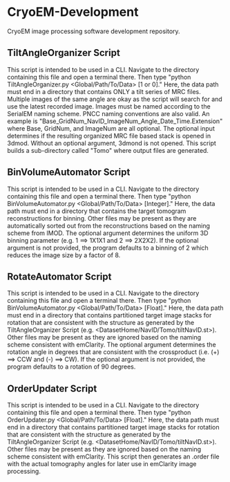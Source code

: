 # CryoEM-Development
CryoEM image processing software development repository.

## TiltAngleOrganizer Script
This script is intended to be used in a CLI. Navigate to the directory containing this file and open a terminal there. Then type "python TiltAngleOrganizer.py <Global/Path/To/Data> [1 or 0]." Here, the data path must end in a directory that contains ONLY a tilt series of MRC files. Multiple images of the same angle are okay as the script will search for and use the latest recorded image. Images must be named according to the SerialEM naming scheme. PNCC naming conventions are also valid. An example is "Base_GridNum_NavID_ImageNum_Angle_Date_Time.Extension" where Base, GridNum, and ImageNum are all optional. The optional input determines if the resulting organized MRC file based stack is opened in 3dmod. Without an optional argument, 3dmond is not opened. This script builds a sub-directory called "Tomo" where output files are generated.

## BinVolumeAutomator Script
This script is intended to be used in a CLI. Navigate to the directory containing this file and open a terminal there. Then type "python BinVolumeAutomator.py <Global/Path/To/Data> [Integer]." Here, the data path must end in a directory that contains the target tomogram reconstructions for binning. Other files may be present as they are automatically sorted out from the reconstructions based on the naming scheme from IMOD. The optional argument determines the uniform 3D binning parameter (e.g. 1 ==> 1X1X1 and 2 ==> 2X2X2). If the optional argument is not provided, the program defaults to a binning of 2 which reduces the image size by a factor of 8.

## RotateAutomator Script
This script is intended to be used in a CLI. Navigate to the directory containing this file and open a terminal there. Then type "python BinVolumeAutomator.py <Global/Path/To/Data> [Float]." Here, the data path must end in a directory that contains partitioned target image stacks for rotation that are consistent with the structure as generated by the TiltAngleOrganizer Script (e.g. <DatasetHome/NavID/Tomo/tiltNavID.st>). Other files may be present as they are ignored based on the naming scheme consistent with emClarity. The optional argument determines the rotation angle in degrees that are consistent with the crossproduct (i.e. (+) ==> CCW and (-) ==> CW). If the optional argument is not provided, the program defaults to a rotation of 90 degrees.

## OrderUpdater Script
This script is intended to be used in a CLI. Navigate to the directory containing this file and open a terminal there. Then type "python OrderUpdater.py <Global/Path/To/Data> [Float]." Here, the data path must end in a directory that contains partitioned target image stacks for rotation that are consistent with the structure as generated by the TiltAngleOrganizer Script (e.g. <DatasetHome/NavID/Tomo/tiltNavID.st>). Other files may be present as they are ignored based on the naming scheme consistent with emClarity. This script then generates an .order file with the actual tomography angles for later use in emClarity image processing.